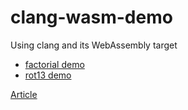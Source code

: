 # clang-wasm-demo

Using clang and its WebAssembly target

* [factorial demo](factorial)
* [rot13 demo](rot13)

[Article](https://offtopica.uk/blog/2019/03/22/clang-wasm/)
